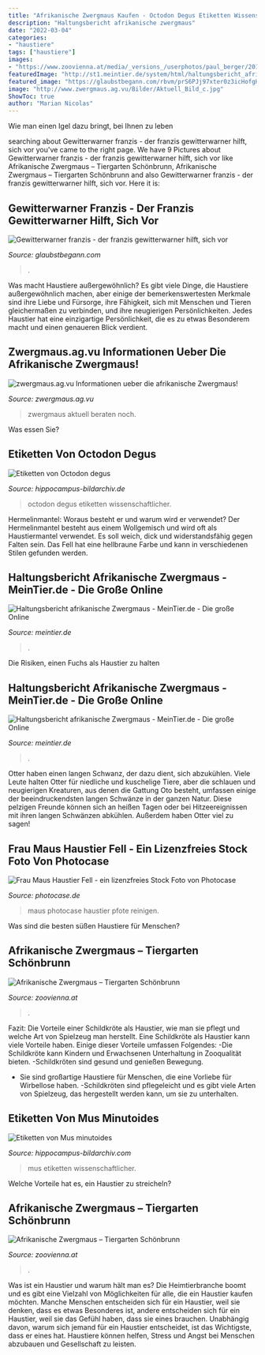 ```yaml
---
title: "Afrikanische Zwergmaus Kaufen - Octodon Degus Etiketten Wissenschaftlicher"
description: "Haltungsbericht afrikanische zwergmaus"
date: "2022-03-04"
categories:
- "haustiere"
tags: ["haustiere"]
images:
- "https://www.zoovienna.at/media/_versions_/userphotos/paul_berger/2017-09/foto_26_za_animal_detail_801.jpg"
featuredImage: "http://st1.meintier.de/system/html/haltungsbericht_afrikanische_zwergmaus_3-b4d1333b.jpg"
featured_image: "https://glaubstbegann.com/rbvm/prS6PJj97xter0z3icHofgHaEK.jpg"
image: "http://www.zwergmaus.ag.vu/Bilder/Aktuell_Bild_c.jpg"
ShowToc: true
author: "Marian Nicolas"
---
```



Wie man einen Igel dazu bringt, bei Ihnen zu leben

	

		
searching about Gewitterwarner franzis - der franzis gewitterwarner hilft, sich vor you've came to the right page. We have 9 Pictures about Gewitterwarner franzis - der franzis gewitterwarner hilft, sich vor like Afrikanische Zwergmaus – Tiergarten Schönbrunn, Afrikanische Zwergmaus – Tiergarten Schönbrunn and also Gewitterwarner franzis - der franzis gewitterwarner hilft, sich vor. Here it is:
		
    
## Gewitterwarner Franzis - Der Franzis Gewitterwarner Hilft, Sich Vor

<img loading=lazy src="https://glaubstbegann.com/rbvm/prS6PJj97xter0z3icHofgHaEK.jpg" onerror="this.onerror=null;this.src='https://tse1.mm.bing.net/th?id=OIP.JylD1Q1Jx7BIV7wApQB-JgAAAA&amp;pid=15.1';" alt="Gewitterwarner franzis - der franzis gewitterwarner hilft, sich vor">

_Source: glaubstbegann.com_

>. 

	

Was macht Haustiere außergewöhnlich?
Es gibt viele Dinge, die Haustiere außergewöhnlich machen, aber einige der bemerkenswertesten Merkmale sind ihre Liebe und Fürsorge, ihre Fähigkeit, sich mit Menschen und Tieren gleichermaßen zu verbinden, und ihre neugierigen Persönlichkeiten. Jedes Haustier hat eine einzigartige Persönlichkeit, die es zu etwas Besonderem macht und einen genaueren Blick verdient.

    
## Zwergmaus.ag.vu Informationen Ueber Die Afrikanische Zwergmaus!

<img loading=lazy src="http://www.zwergmaus.ag.vu/Bilder/Aktuell_Bild_c.jpg" onerror="this.onerror=null;this.src='https://tse2.mm.bing.net/th?id=OIP.6ZiBkVxhTo0P5MbzBxgNBQHaFT&amp;pid=15.1';" alt="zwergmaus.ag.vu Informationen ueber die afrikanische Zwergmaus!">

_Source: zwergmaus.ag.vu_

>zwergmaus aktuell beraten noch. 

	

Was essen Sie?

    
## Etiketten Von Octodon Degus

<img loading=lazy src="https://www.hippocampus-bildarchiv.de/etiketten/bilder/labels_thumbs/3731_Octodondegus.jpg" onerror="this.onerror=null;this.src='https://tse2.mm.bing.net/th?id=OIP.5RXuyePNkF3qoztdiIIZCAAAAA&amp;pid=15.1';" alt="Etiketten von Octodon degus">

_Source: hippocampus-bildarchiv.de_

>octodon degus etiketten wissenschaftlicher. 

	

Hermelinmantel: Woraus besteht er und warum wird er verwendet?
Der Hermelinmantel besteht aus einem Wollgemisch und wird oft als Haustiermantel verwendet. Es soll weich, dick und widerstandsfähig gegen Falten sein. Das Fell hat eine hellbraune Farbe und kann in verschiedenen Stilen gefunden werden.

    
## Haltungsbericht Afrikanische Zwergmaus - MeinTier.de - Die Große Online

<img loading=lazy src="http://st1.meintier.de/system/html/haltungsbericht_afrikanische_zwergmaus_3-b4d1333b.jpg" onerror="this.onerror=null;this.src='https://tse3.mm.bing.net/th?id=OIP.bs8Q7PiPZ6X5OxaKjiu1UwAAAA&amp;pid=15.1';" alt="Haltungsbericht afrikanische Zwergmaus - MeinTier.de - Die große Online">

_Source: meintier.de_

>. 

	

Die Risiken, einen Fuchs als Haustier zu halten

    
## Haltungsbericht Afrikanische Zwergmaus - MeinTier.de - Die Große Online

<img loading=lazy src="http://st1.meintier.de/system/html/haltungsbericht_afrikanische_zwergmaus_3-adc9b062.jpg" onerror="this.onerror=null;this.src='https://tse2.mm.bing.net/th?id=OIP.Fyy-OGLXy7MoQ4D1McSeCgHaFj&amp;pid=15.1';" alt="Haltungsbericht afrikanische Zwergmaus - MeinTier.de - Die große Online">

_Source: meintier.de_

>. 

	

Otter haben einen langen Schwanz, der dazu dient, sich abzukühlen.
Viele Leute halten Otter für niedliche und kuschelige Tiere, aber die schlauen und neugierigen Kreaturen, aus denen die Gattung Oto besteht, umfassen einige der beeindruckendsten langen Schwänze in der ganzen Natur. Diese pelzigen Freunde können sich an heißen Tagen oder bei Hitzeereignissen mit ihren langen Schwänzen abkühlen. Außerdem haben Otter viel zu sagen!

    
## Frau Maus Haustier Fell - Ein Lizenzfreies Stock Foto Von Photocase

<img loading=lazy src="https://www.photocase.de/fotos/143814-frau-maus-haustier-fell-pfote-1-tier-reinigen-klein-photocase-stock-foto-gross.jpeg" onerror="this.onerror=null;this.src='https://tse2.mm.bing.net/th?id=OIP.NIifN5qs4siDSu-mYu9aPAHaGs&amp;pid=15.1';" alt="Frau Maus Haustier Fell - ein lizenzfreies Stock Foto von Photocase">

_Source: photocase.de_

>maus photocase haustier pfote reinigen. 

	

Was sind die besten süßen Haustiere für Menschen?

    
## Afrikanische Zwergmaus – Tiergarten Schönbrunn

<img loading=lazy src="https://www.zoovienna.at/media/_versions_/userphotos/paul_berger/2017-09/foto_26_za_animal_detail_801.jpg" onerror="this.onerror=null;this.src='https://tse4.mm.bing.net/th?id=OIP.iybIp4XKi-gEaQ3QHQFiJAHaE8&amp;pid=15.1';" alt="Afrikanische Zwergmaus – Tiergarten Schönbrunn">

_Source: zoovienna.at_

>. 

	

Fazit: Die Vorteile einer Schildkröte als Haustier, wie man sie pflegt und welche Art von Spielzeug man herstellt.
Eine Schildkröte als Haustier kann viele Vorteile haben. Einige dieser Vorteile umfassen Folgendes:
-Die Schildkröte kann Kindern und Erwachsenen Unterhaltung in Zooqualität bieten.
-Schildkröten sind gesund und genießen Bewegung.
- Sie sind großartige Haustiere für Menschen, die eine Vorliebe für Wirbellose haben.
-Schildkröten sind pflegeleicht und es gibt viele Arten von Spielzeug, das hergestellt werden kann, um sie zu unterhalten.

    
## Etiketten Von Mus Minutoides

<img loading=lazy src="http://www.hippocampus-bildarchiv.com/etiketten/bilder/labels_thumbs/3728_Musminutoides.jpg" onerror="this.onerror=null;this.src='https://tse2.mm.bing.net/th?id=OIP.tcgZDBBDPNmSK9-OJuf5dAAAAA&amp;pid=15.1';" alt="Etiketten von Mus minutoides">

_Source: hippocampus-bildarchiv.com_

>mus etiketten wissenschaftlicher. 

	

Welche Vorteile hat es, ein Haustier zu streicheln?

    
## Afrikanische Zwergmaus – Tiergarten Schönbrunn

<img loading=lazy src="https://www.zoovienna.at/media/_versions_/userphotos/rudolf_stahl/2019-03/foto_23_tx_animal_detail_801.jpg" onerror="this.onerror=null;this.src='https://tse2.mm.bing.net/th?id=OIP.rD9w0qiC3kMDc8HoIx4D-AHaE8&amp;pid=15.1';" alt="Afrikanische Zwergmaus – Tiergarten Schönbrunn">

_Source: zoovienna.at_

>. 

	

Was ist ein Haustier und warum hält man es?
Die Heimtierbranche boomt und es gibt eine Vielzahl von Möglichkeiten für alle, die ein Haustier kaufen möchten. Manche Menschen entscheiden sich für ein Haustier, weil sie denken, dass es etwas Besonderes ist, andere entscheiden sich für ein Haustier, weil sie das Gefühl haben, dass sie eines brauchen. Unabhängig davon, warum sich jemand für ein Haustier entscheidet, ist das Wichtigste, dass er eines hat. Haustiere können helfen, Stress und Angst bei Menschen abzubauen und Gesellschaft zu leisten.

